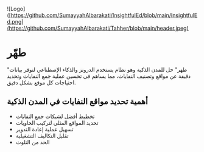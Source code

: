 
![Logo]([https://github.com/SumayyahAlbarakati/InsightfulEd/blob/main/InsightfulEd.png](https://github.com/SumayyahAlbarakati/Tahher/blob/main/header.jpeg)

# طهّر

"طهر" حل للمدن الذكية وهو نظام يستخدم الدرونز والذكاء الإصطناعي لتوفر بيانات دقيقة عن مواقع وتصنيف النفايات، مما يساهم في تحسين عملية جمع النفايات وتحديد احتياجات كل موقع بشكل دقيق.

## أهمية تحديد مواقع النفايات في المدن الذكية

- تخطيط أفضل لشبكات جمع النفايات
- تحديد المواقع المثلى لتركيب الحاويات
- تسهيل عملية إعادة التدوير
- تقليل التكاليف التشغيلية
- الحد من التلوث

